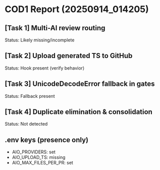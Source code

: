 # COD1 Report (20250914_014205)

## [Task 1] Multi-AI review routing
Status: Likely missing/incomplete

## [Task 2] Upload generated TS to GitHub
Status: Hook present (verify behavior)

## [Task 3] UnicodeDecodeError fallback in gates
Status: Fallback present

## [Task 4] Duplicate elimination & consolidation
Status: Not detected

## .env keys (presence only)
- AIO_PROVIDERS: set
- AIO_UPLOAD_TS: missing
- AIO_MAX_FILES_PER_PR: set

